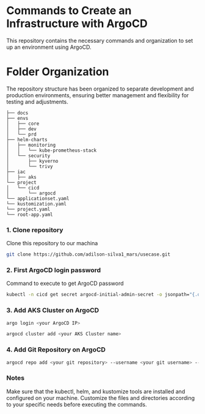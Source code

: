 # Commands to Create an Infrastructure with ArgoCD

This repository contains the necessary commands and organization to set up an environment using ArgoCD.

# Folder Organization
The repository structure has been organized to separate development and production environments, ensuring better management and flexibility for testing and adjustments.

```plaintext
├── docs
├── envs
│   ├── core
│   ├── dev
│   └── prd
├── helm-charts
│   ├── monitoring
│   │   └── kube-prometheus-stack
│   └── security
│       ├── kyverno
│       └── trivy
├── iac
│   ├── aks
└── project
│   └── cicd
│       └── argocd
└── applicationset.yaml
└── kustomization.yaml 
└── project.yaml
└── root-app.yaml 
```

### 1. Clone repository
Clone this repository to our machina

```sh
git clone https://github.com/adilson-silva1_mars/usecase.git
```

### 2. First ArgoCD login password
Command to execute to get ArgoCD password

```sh
kubectl -n cicd get secret argocd-initial-admin-secret -o jsonpath="{.data.password}" | base64 -d
```

### 3. Add AKS Cluster on ArgoCD

```sh
argo login <your ArgoCD IP>
```

```sh
argocd cluster add <your AKS Cluster name>
```

### 4. Add Git Repository on ArgoCD

```sh
argocd repo add <your git repository> --username <your git username> --password <your git token> 
```

### Notes
Make sure that the kubectl, helm, and kustomize tools are installed and configured on your machine.
Customize the files and directories according to your specific needs before executing the commands.